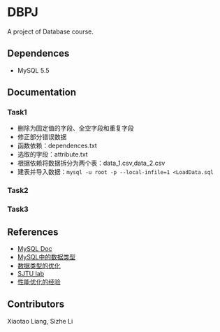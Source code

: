 # DBPJ
A project of Database course.

## Dependences

* MySQL 5.5

## Documentation

### Task1
* 删除为固定值的字段、全空字段和重复字段
* 修正部分错误数据
* 函数依赖：dependences.txt
* 选取的字段：attribute.txt
* 根据依赖将数据拆分为两个表：data_1.csv,data_2.csv
* 建表并导入数据：`mysql -u root -p --local-infile=1 <LoadData.sql`

### Task2

### Task3

## References

* [MySQL Doc](https://dev.mysql.com/doc/refman/5.5/en/index.html)
* [MySQL中的数据类型](http://blog.csdn.net/bzhxuexi/article/details/43700435)
* [数据类型的优化](http://blog.csdn.net/puqutogether/article/details/45647869)
* [SJTU lab](http://cbb.sjtu.edu.cn/course/database/lab6.htm)
* [性能优化的经验](http://coolshell.cn/articles/1846.html)

## Contributors
Xiaotao Liang, Sizhe Li

